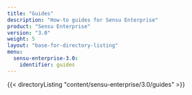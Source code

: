 ```yaml
---
title: "Guides"
description: "How-to guides for Sensu Enterprise"
product: "Sensu Enterprise"
version: "3.0"
weight: 5
layout: "base-for-directory-listing"
menu:
  sensu-enterprise-3.0:
    identifier: guides
---
```


{{< directoryListing "content/sensu-enterprise/3.0/guides" >}}
